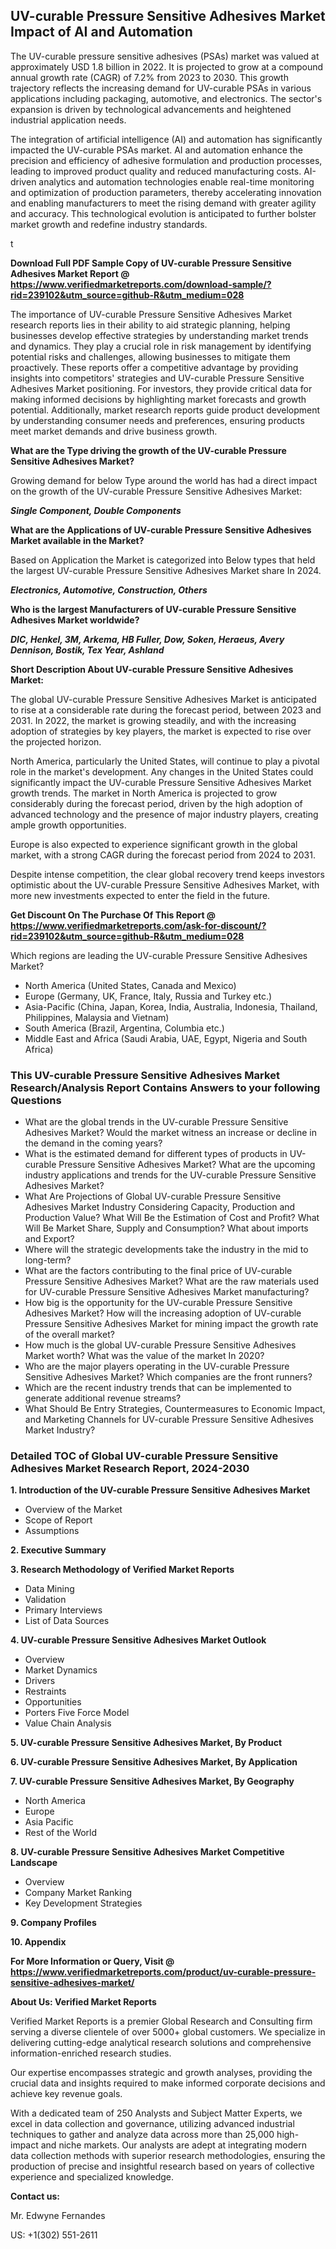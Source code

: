 <h2>UV-curable Pressure Sensitive Adhesives Market Impact of AI and Automation</h2><p>The UV-curable pressure sensitive adhesives (PSAs) market was valued at approximately USD 1.8 billion in 2022. It is projected to grow at a compound annual growth rate (CAGR) of 7.2% from 2023 to 2030. This growth trajectory reflects the increasing demand for UV-curable PSAs in various applications including packaging, automotive, and electronics. The sector's expansion is driven by technological advancements and heightened industrial application needs.</p><p>The integration of artificial intelligence (AI) and automation has significantly impacted the UV-curable PSAs market. AI and automation enhance the precision and efficiency of adhesive formulation and production processes, leading to improved product quality and reduced manufacturing costs. AI-driven analytics and automation technologies enable real-time monitoring and optimization of production parameters, thereby accelerating innovation and enabling manufacturers to meet the rising demand with greater agility and accuracy. This technological evolution is anticipated to further bolster market growth and redefine industry standards.</p>t</p><p id="" class=""><strong>Download Full PDF Sample Copy of UV-curable Pressure Sensitive Adhesives Market Report @ <a href="https://www.verifiedmarketreports.com/download-sample/?rid=239102&utm_source=github-R&utm_medium=028" target="_blank">https://www.verifiedmarketreports.com/download-sample/?rid=239102&utm_source=github-R&utm_medium=028</a></strong></p><p>The importance of&nbsp;UV-curable Pressure Sensitive Adhesives Market research reports lies in their ability to aid strategic planning, helping businesses develop effective strategies by understanding market trends and dynamics. They play a crucial role in risk management by identifying potential risks and challenges, allowing businesses to mitigate them proactively. These reports offer a competitive advantage by providing insights into competitors' strategies and UV-curable Pressure Sensitive Adhesives Market positioning. For investors, they provide critical data for making informed decisions by highlighting market forecasts and growth potential. Additionally, market research reports guide product development by understanding consumer needs and preferences, ensuring products meet market demands and drive business growth.</p><p><strong>What are the&nbsp;Type driving the growth of the UV-curable Pressure Sensitive Adhesives Market?</strong></p><p id="" class="">Growing demand for below Type around the world has had a direct impact on the growth of the UV-curable Pressure Sensitive Adhesives Market:</p><em><strong>Single Component, Double Components</strong></em></p><strong>What are the&nbsp;Applications&nbsp;of UV-curable Pressure Sensitive Adhesives Market available in the Market?</strong></p><p id="" class="">Based on Application the Market is categorized into Below types that held the largest UV-curable Pressure Sensitive Adhesives Market share In 2024.</p><em><strong>Electronics, Automotive, Construction, Others</strong></em></p><strong>Who is the largest Manufacturers of UV-curable Pressure Sensitive Adhesives Market worldwide?</strong></p><p><em><strong>DIC, Henkel, 3M, Arkema, HB Fuller, Dow, Soken, Heraeus, Avery Dennison, Bostik, Tex Year, Ashland</strong></em></p><p id="" class=""><strong>Short Description About UV-curable Pressure Sensitive Adhesives Market:</strong></p><p>The global UV-curable Pressure Sensitive Adhesives Market is anticipated to rise at a considerable rate during the forecast period, between 2023 and 2031. In 2022, the market is growing steadily, and with the increasing adoption of strategies by key players, the market is expected to rise over the projected horizon.</p><p>North America, particularly the United States, will continue to play a pivotal role in the market's development. Any changes in the United States could significantly impact the UV-curable Pressure Sensitive Adhesives Market growth trends. The market in North America is projected to grow considerably during the forecast period, driven by the high adoption of advanced technology and the presence of major industry players, creating ample growth opportunities.</p><p>Europe is also expected to experience significant growth in the global market, with a strong CAGR during the forecast period from 2024 to 2031.</p><p>Despite intense competition, the clear global recovery trend keeps investors optimistic about the UV-curable Pressure Sensitive Adhesives Market, with more new investments expected to enter the field in the future.</p><p id="" class=""><strong>Get Discount On The Purchase Of This Report @ <a href="https://www.verifiedmarketreports.com/ask-for-discount/?rid=239102&utm_source=github-R&utm_medium=028" target="_blank">https://www.verifiedmarketreports.com/ask-for-discount/?rid=239102&utm_source=github-R&utm_medium=028</a></strong></p>Which regions are leading the UV-curable Pressure Sensitive Adhesives Market?</p><ul><li>North America (United States, Canada and Mexico)</li><li>Europe (Germany, UK, France, Italy, Russia and Turkey etc.)</li><li>Asia-Pacific (China, Japan, Korea, India, Australia, Indonesia, Thailand, Philippines, Malaysia and Vietnam)</li><li>South America (Brazil, Argentina, Columbia etc.)</li><li>Middle East and Africa (Saudi Arabia, UAE, Egypt, Nigeria and South Africa)</li></ul><h3 id="" class="">This UV-curable Pressure Sensitive Adhesives Market Research/Analysis Report Contains Answers to your following Questions</h3><ul><li>What are the global trends in the UV-curable Pressure Sensitive Adhesives Market? Would the market witness an increase or decline in the demand in the coming years?</li><li>What is the estimated demand for different types of products in UV-curable Pressure Sensitive Adhesives Market? What are the upcoming industry applications and trends for the UV-curable Pressure Sensitive Adhesives Market?</li><li>What Are Projections of Global UV-curable Pressure Sensitive Adhesives Market Industry Considering Capacity, Production and Production Value? What Will Be the Estimation of Cost and Profit? What Will Be Market Share, Supply and Consumption? What about imports and Export?</li><li>Where will the strategic developments take the industry in the mid to long-term?</li><li>What are the factors contributing to the final price of UV-curable Pressure Sensitive Adhesives Market? What are the raw materials used for UV-curable Pressure Sensitive Adhesives Market manufacturing?</li><li>How big is the opportunity for the UV-curable Pressure Sensitive Adhesives Market? How will the increasing adoption of UV-curable Pressure Sensitive Adhesives Market for mining impact the growth rate of the overall market?</li><li>How much is the global UV-curable Pressure Sensitive Adhesives Market worth? What was the value of the market In 2020?</li><li>Who are the major players operating in the UV-curable Pressure Sensitive Adhesives Market? Which companies are the front runners?</li><li>Which are the recent industry trends that can be implemented to generate additional revenue streams?</li><li>What Should Be Entry Strategies, Countermeasures to Economic Impact, and Marketing Channels for UV-curable Pressure Sensitive Adhesives Market Industry?</li></ul><h3 id="" class="">Detailed TOC of Global UV-curable Pressure Sensitive Adhesives Market Research Report, 2024-2030</h3><p id="" class=""><strong>1. Introduction of the UV-curable Pressure Sensitive Adhesives Market</strong></p><ul><li>Overview of the Market</li><li>Scope of Report</li><li>Assumptions</li></ul><p id="" class=""><strong>2. Executive Summary</strong></p><p id="" class=""><strong>3. Research Methodology of Verified Market Reports</strong></p><ul><li>Data Mining</li><li>Validation</li><li>Primary Interviews</li><li>List of Data Sources</li></ul><p id="" class=""><strong>4. UV-curable Pressure Sensitive Adhesives Market Outlook</strong></p><ul><li>Overview</li><li>Market Dynamics</li><li>Drivers</li><li>Restraints</li><li>Opportunities</li><li>Porters Five Force Model</li><li>Value Chain Analysis</li></ul><p id="" class=""><strong>5. UV-curable Pressure Sensitive Adhesives Market, By Product</strong></p><p id="" class=""><strong>6. UV-curable Pressure Sensitive Adhesives Market, By Application</strong></p><p id="" class=""><strong>7. UV-curable Pressure Sensitive Adhesives Market, By Geography</strong></p><ul><li>North America</li><li>Europe</li><li>Asia Pacific</li><li>Rest of the World</li></ul><p id="" class=""><strong>8. UV-curable Pressure Sensitive Adhesives Market Competitive Landscape</strong></p><ul><li>Overview</li><li>Company Market Ranking</li><li>Key Development Strategies</li></ul><p id="" class=""><strong>9. Company Profiles</strong></p><p id="" class=""><strong>10. Appendix</strong></p><p id="" class=""><strong>For More Information or Query, Visit @ <a href="https://www.verifiedmarketreports.com/product/uv-curable-pressure-sensitive-adhesives-market/" target="_blank">https://www.verifiedmarketreports.com/product/uv-curable-pressure-sensitive-adhesives-market/</a></strong></p><p id="" class=""><strong>About Us: Verified Market Reports</strong></p><p id="" class="">Verified Market Reports is a premier Global Research and Consulting firm serving a diverse clientele of over 5000+ global customers. We specialize in delivering cutting-edge analytical research solutions and comprehensive information-enriched research studies.</p><p id="" class="">Our expertise encompasses strategic and growth analyses, providing the crucial data and insights required to make informed corporate decisions and achieve key revenue goals.</p><p id="" class="">With a dedicated team of 250 Analysts and Subject Matter Experts, we excel in data collection and governance, utilizing advanced industrial techniques to gather and analyze data across more than 25,000 high-impact and niche markets. Our analysts are adept at integrating modern data collection methods with superior research methodologies, ensuring the production of precise and insightful research based on years of collective experience and specialized knowledge.</p><p id="" class=""><strong>Contact us:</strong></p><p id="" class="">Mr. Edwyne Fernandes</p><p id="" class="">US: +1(302) 551-2611</p>